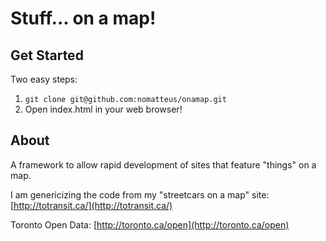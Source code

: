 Stuff... on a map!
==================

Get Started
-----------

Two easy steps:

1. `git clone git@github.com:nomatteus/onamap.git`
2. Open index.html in your web browser!

About
-----

A framework to allow rapid development of sites that feature "things" on a map.

I am genericizing the code from my "streetcars on a map" site:
[http://totransit.ca/](http://totransit.ca/)

Toronto Open Data:
[http://toronto.ca/open](http://toronto.ca/open)
